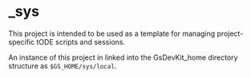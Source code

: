 # _sys

This project is intended to be used as a template for managing project-specific tODE scripts and sessions.

An instance of this project in linked into the GsDevKit_home directory structure as `$GS_HOME/sys/local`.

